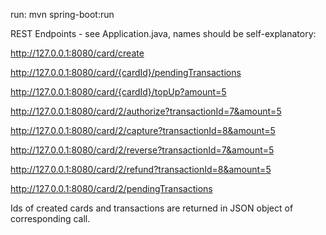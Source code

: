 run: mvn spring-boot:run


REST Endpoints - see Application.java, names should be self-explanatory:

http://127.0.0.1:8080/card/create

http://127.0.0.1:8080/card/{cardId}/pendingTransactions

http://127.0.0.1:8080/card/{cardId}/topUp?amount=5

http://127.0.0.1:8080/card/2/authorize?transactionId=7&amount=5

http://127.0.0.1:8080/card/2/capture?transactionId=8&amount=5

http://127.0.0.1:8080/card/2/reverse?transactionId=7&amount=5

http://127.0.0.1:8080/card/2/refund?transactionId=8&amount=5

http://127.0.0.1:8080/card/2/pendingTransactions

Ids of created cards and transactions are returned in JSON object of corresponding call.
